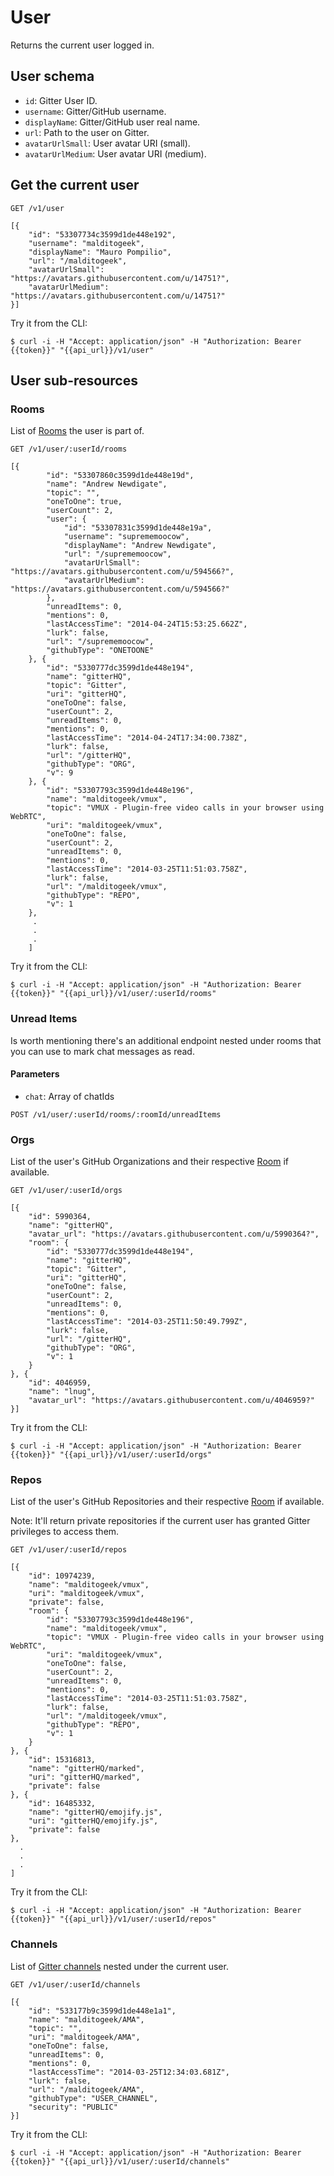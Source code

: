 # User

Returns the current user logged in.

## User schema

- `id`: Gitter User ID.
- `username`: Gitter/GitHub username.
- `displayName`: Gitter/GitHub user real name.
- `url`: Path to the user on Gitter.
- `avatarUrlSmall`: User avatar URI (small).
- `avatarUrlMedium`: User avatar URI (medium).

## Get the current user

```
GET /v1/user
```

```
[{
    "id": "53307734c3599d1de448e192",
    "username": "malditogeek",
    "displayName": "Mauro Pompilio",
    "url": "/malditogeek",
    "avatarUrlSmall": "https://avatars.githubusercontent.com/u/14751?",
    "avatarUrlMedium": "https://avatars.githubusercontent.com/u/14751?"
}]
```

Try it from the CLI:
```
$ curl -i -H "Accept: application/json" -H "Authorization: Bearer {{token}}" "{{api_url}}/v1/user"
```

## User sub-resources

### Rooms

List of [Rooms](rooms-resource) the user is part of.

```
GET /v1/user/:userId/rooms
```

```
[{
        "id": "53307860c3599d1de448e19d",
        "name": "Andrew Newdigate",
        "topic": "",
        "oneToOne": true,
        "userCount": 2,
        "user": {
            "id": "53307831c3599d1de448e19a",
            "username": "suprememoocow",
            "displayName": "Andrew Newdigate",
            "url": "/suprememoocow",
            "avatarUrlSmall": "https://avatars.githubusercontent.com/u/594566?",
            "avatarUrlMedium": "https://avatars.githubusercontent.com/u/594566?"
        },
        "unreadItems": 0,
        "mentions": 0,
        "lastAccessTime": "2014-04-24T15:53:25.662Z",
        "lurk": false,
        "url": "/suprememoocow",
        "githubType": "ONETOONE"
    }, {
        "id": "5330777dc3599d1de448e194",
        "name": "gitterHQ",
        "topic": "Gitter",
        "uri": "gitterHQ",
        "oneToOne": false,
        "userCount": 2,
        "unreadItems": 0,
        "mentions": 0,
        "lastAccessTime": "2014-04-24T17:34:00.738Z",
        "lurk": false,
        "url": "/gitterHQ",
        "githubType": "ORG",
        "v": 9
    }, {
        "id": "53307793c3599d1de448e196",
        "name": "malditogeek/vmux",
        "topic": "VMUX - Plugin-free video calls in your browser using WebRTC",
        "uri": "malditogeek/vmux",
        "oneToOne": false,
        "userCount": 2,
        "unreadItems": 0,
        "mentions": 0,
        "lastAccessTime": "2014-03-25T11:51:03.758Z",
        "lurk": false,
        "url": "/malditogeek/vmux",
        "githubType": "REPO",
        "v": 1
    },
     .
     .
     .
    ]
```

Try it from the CLI:
```
$ curl -i -H "Accept: application/json" -H "Authorization: Bearer {{token}}" "{{api_url}}/v1/user/:userId/rooms"
```

### Unread Items

Is worth mentioning there's an additional endpoint nested under rooms that you can use to mark chat messages as read.

#### Parameters

- `chat`: Array of chatIds

```
POST /v1/user/:userId/rooms/:roomId/unreadItems
```

### Orgs

List of the user's GitHub Organizations and their respective [Room](rooms-resource) if available.

```
GET /v1/user/:userId/orgs
```

```
[{
    "id": 5990364,
    "name": "gitterHQ",
    "avatar_url": "https://avatars.githubusercontent.com/u/5990364?",
    "room": {
        "id": "5330777dc3599d1de448e194",
        "name": "gitterHQ",
        "topic": "Gitter",
        "uri": "gitterHQ",
        "oneToOne": false,
        "userCount": 2,
        "unreadItems": 0,
        "mentions": 0,
        "lastAccessTime": "2014-03-25T11:50:49.799Z",
        "lurk": false,
        "url": "/gitterHQ",
        "githubType": "ORG",
        "v": 1
    }
}, {
    "id": 4046959,
    "name": "lnug",
    "avatar_url": "https://avatars.githubusercontent.com/u/4046959?"
}]
```

Try it from the CLI:
```
$ curl -i -H "Accept: application/json" -H "Authorization: Bearer {{token}}" "{{api_url}}/v1/user/:userId/orgs"
```


### Repos

List of the user's GitHub Repositories and their respective [Room](rooms-resource) if available.

Note: It'll return private repositories if the current user has granted Gitter privileges to access them.

```
GET /v1/user/:userId/repos
```

```
[{
    "id": 10974239,
    "name": "malditogeek/vmux",
    "uri": "malditogeek/vmux",
    "private": false,
    "room": {
        "id": "53307793c3599d1de448e196",
        "name": "malditogeek/vmux",
        "topic": "VMUX - Plugin-free video calls in your browser using WebRTC",
        "uri": "malditogeek/vmux",
        "oneToOne": false,
        "userCount": 2,
        "unreadItems": 0,
        "mentions": 0,
        "lastAccessTime": "2014-03-25T11:51:03.758Z",
        "lurk": false,
        "url": "/malditogeek/vmux",
        "githubType": "REPO",
        "v": 1
    }
}, {
    "id": 15316813,
    "name": "gitterHQ/marked",
    "uri": "gitterHQ/marked",
    "private": false
}, {
    "id": 16485332,
    "name": "gitterHQ/emojify.js",
    "uri": "gitterHQ/emojify.js",
    "private": false
},
  .
  .
  .
]
```

Try it from the CLI:
```
$ curl -i -H "Accept: application/json" -H "Authorization: Bearer {{token}}" "{{api_url}}/v1/user/:userId/repos"
```


### Channels

List of [Gitter channels](room-resource) nested under the current user.

```
GET /v1/user/:userId/channels
```
```
[{
    "id": "533177b9c3599d1de448e1a1",
    "name": "malditogeek/AMA",
    "topic": "",
    "uri": "malditogeek/AMA",
    "oneToOne": false,
    "unreadItems": 0,
    "mentions": 0,
    "lastAccessTime": "2014-03-25T12:34:03.681Z",
    "lurk": false,
    "url": "/malditogeek/AMA",
    "githubType": "USER_CHANNEL",
    "security": "PUBLIC"
}]
```

Try it from the CLI:
```
$ curl -i -H "Accept: application/json" -H "Authorization: Bearer {{token}}" "{{api_url}}/v1/user/:userId/channels"
```
